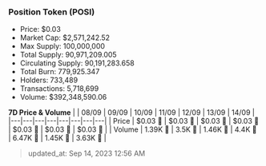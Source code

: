 
  ### Position Token (POSI)
  - Price: $0.03
  - Market Cap: $2,571,242.52
  - Max Supply: 100,000,000
  - Total Supply: 90,971,209.005
  - Circulating Supply: 90,191,283.658
  - Total Burn: 779,925.347
  - Holders: 733,489
  - Transactions: 5,718,699
  - Volume: $392,348,590.06

  **7D Price & Volume**
  | | 08&#x2F;09 | 09&#x2F;09 | 10&#x2F;09 | 11&#x2F;09 | 12&#x2F;09 | 13&#x2F;09 | 14&#x2F;09 |
  |---|---|---|---|---|---|---|---|
  | Price | $0.03 🚀 | $0.03 🚀 | $0.03 🔻 | $0.03 🚀 | $0.03 🚀 | $0.03 🚀 | $0.03 🚀 |
  | Volume | 1.39K 🚀 | 3.5K 🚀 | 1.46K 🔻 | 4.4K 🚀 | 6.47K 🚀 | 1.45K 🔻 | 3.63K 🚀 |

  > updated_at: Sep 14, 2023 12:56 AM
